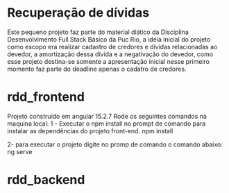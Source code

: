 
# Recuperação de dívidas
Este pequeno projeto faz parte do material diático da Disciplina Desenvolvimento Full Stack Básico da Puc Rio, a idéia inicial do projeto como escopo era realizar cadastro de credores e dívidas relacionadas ao devedor, a amortização dessa dívida e a negativação do devedor, como esse projeto destina-se somente a apresentação inicial nesse primeiro momento faz parte do deadline apenas o cadatro de credores.

# rdd_frontend
Projeto construído em angular 15.2.7
Rode os seguintes comandos na maquina local:
1 - Executar o npm install no prompt de comando para instalar as dependências do projeto front-end.
npm install

2- para executar o projeto digite no promp de comando o comando abaixo:
ng serve

# rdd_backend


